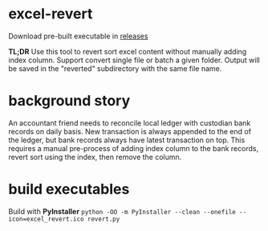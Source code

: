# excel-revert
Download pre-built executable in [releases](https://github.com/anthonybu/excel-revert/releases)

**TL;DR** Use this tool to revert sort excel content without manually adding index column. Support convert single file or batch a given folder. Output will be saved in the "reverted" subdirectory with the same file name.

# background story
An accountant friend needs to reconcile local ledger with custodian bank records on daily basis. New transaction is always appended to the end of the ledger, but bank records always have latest transaction on top. This requires a manual pre-process of adding index column to the bank records, revert sort using the index, then remove the column.

# build executables
Build with **PyInstaller** `python -OO -m PyInstaller --clean --onefile --icon=excel_revert.ico revert.py`
